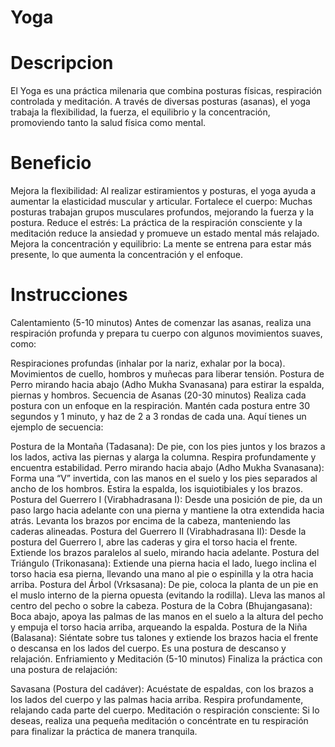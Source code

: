 # Yoga

# Descripcion
El Yoga es una práctica milenaria que combina posturas físicas, respiración controlada y meditación.
A través de diversas posturas (asanas), el yoga trabaja la flexibilidad, la fuerza, el equilibrio y la concentración, promoviendo tanto la salud física como mental.

# Beneficio
Mejora la flexibilidad: Al realizar estiramientos y posturas, el yoga ayuda a aumentar la elasticidad muscular y articular.
Fortalece el cuerpo: Muchas posturas trabajan grupos musculares profundos, mejorando la fuerza y la postura.
Reduce el estrés: La práctica de la respiración consciente y la meditación reduce la ansiedad y promueve un estado mental más relajado.
Mejora la concentración y equilibrio: La mente se entrena para estar más presente, lo que aumenta la concentración y el enfoque.

# Instrucciones
Calentamiento (5-10 minutos)
Antes de comenzar las asanas, realiza una respiración profunda y prepara tu cuerpo con algunos movimientos suaves, como:

Respiraciones profundas (inhalar por la nariz, exhalar por la boca).
Movimientos de cuello, hombros y muñecas para liberar tensión.
Postura de Perro mirando hacia abajo (Adho Mukha Svanasana) para estirar la espalda, piernas y hombros.
Secuencia de Asanas (20-30 minutos)
Realiza cada postura con un enfoque en la respiración. Mantén cada postura entre 30 segundos y 1 minuto, y haz de 2 a 3 rondas de cada una. Aquí tienes un ejemplo de secuencia:

Postura de la Montaña (Tadasana): De pie, con los pies juntos y los brazos a los lados, activa las piernas y alarga la columna. Respira profundamente y encuentra estabilidad.
Perro mirando hacia abajo (Adho Mukha Svanasana): Forma una “V” invertida, con las manos en el suelo y los pies separados al ancho de los hombros. Estira la espalda, los isquiotibiales y los brazos.
Postura del Guerrero I (Virabhadrasana I): Desde una posición de pie, da un paso largo hacia adelante con una pierna y mantiene la otra extendida hacia atrás. Levanta los brazos por encima de la cabeza, manteniendo las caderas alineadas.
Postura del Guerrero II (Virabhadrasana II): Desde la postura del Guerrero I, abre las caderas y gira el torso hacia el frente. Extiende los brazos paralelos al suelo, mirando hacia adelante.
Postura del Triángulo (Trikonasana): Extiende una pierna hacia el lado, luego inclina el torso hacia esa pierna, llevando una mano al pie o espinilla y la otra hacia arriba.
Postura del Árbol (Vrksasana): De pie, coloca la planta de un pie en el muslo interno de la pierna opuesta (evitando la rodilla). Lleva las manos al centro del pecho o sobre la cabeza.
Postura de la Cobra (Bhujangasana): Boca abajo, apoya las palmas de las manos en el suelo a la altura del pecho y empuja el torso hacia arriba, arqueando la espalda.
Postura de la Niña (Balasana): Siéntate sobre tus talones y extiende los brazos hacia el frente o descansa en los lados del cuerpo. Es una postura de descanso y relajación.
Enfriamiento y Meditación (5-10 minutos)
Finaliza la práctica con una postura de relajación:

Savasana (Postura del cadáver): Acuéstate de espaldas, con los brazos a los lados del cuerpo y las palmas hacia arriba. Respira profundamente, relajando cada parte del cuerpo.
Meditación o respiración consciente: Si lo deseas, realiza una pequeña meditación o concéntrate en tu respiración para finalizar la práctica de manera tranquila.


